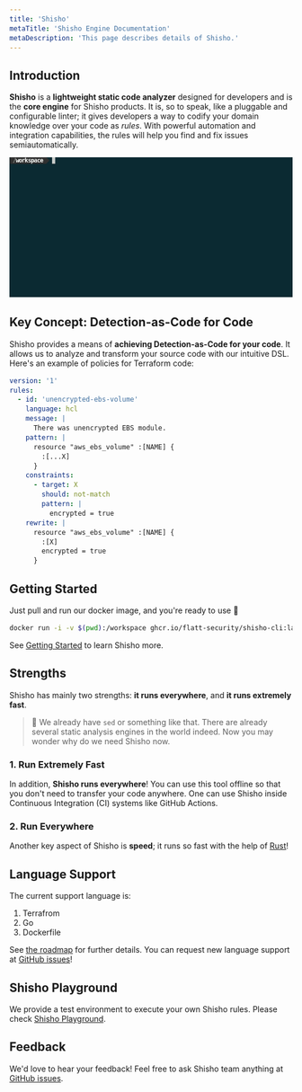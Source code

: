 ```yaml
---
title: 'Shisho'
metaTitle: 'Shisho Engine Documentation'
metaDescription: 'This page describes details of Shisho.'
---
```


## Introduction

**Shisho** is a **lightweight static code analyzer** designed for developers and is the **core engine** for Shisho products. It is, so to speak, like a pluggable and configurable linter; it gives developers a way to codify your domain knowledge over your code as *rules*. With powerful automation and integration capabilities, the rules will help you find and fix issues semiautomatically.

![demo](./images/shisho-demo.gif)

## Key Concept: Detection-as-Code for Code

Shisho provides a means of **achieving Detection-as-Code for your code**. It allows us to analyze and transform your source code with our intuitive DSL. Here's an example of policies for Terraform code:

```yaml
version: '1'
rules:
  - id: 'unencrypted-ebs-volume'
    language: hcl
    message: |
      There was unencrypted EBS module.
    pattern: |
      resource "aws_ebs_volume" :[NAME] {
        :[...X]
      }
    constraints:
      - target: X
        should: not-match
        pattern: |
          encrypted = true
    rewrite: |
      resource "aws_ebs_volume" :[NAME] {
        :[X]
        encrypted = true
      }
```

## Getting Started

Just pull and run our docker image, and you're ready to use 🎉

```sh
docker run -i -v $(pwd):/workspace ghcr.io/flatt-security/shisho-cli:latest
```

See [Getting Started](/shisho/getting-started) to learn Shisho more.

## Strengths

Shisho has mainly two strengths: **it runs everywhere**, and **it runs extremely fast**.

> 📝 We already have `sed` or something like that. There are already several static analysis engines in the world indeed. Now you may wonder why do we need Shisho now.

### 1. Run Extremely Fast

In addition, **Shisho runs everywhere**! You can use this tool offline so that you don't need to transfer your code anywhere. One can use Shisho inside Continuous Integration (CI) systems like GitHub Actions.

### 2. Run Everywhere

Another key aspect of Shisho is **speed**; it runs so fast with the help of [Rust](https://www.rust-lang.org)!

## Language Support

The current support language is:
1. Terrafrom
2. Go
3. Dockerfile

See [the roadmap](/roadmap) for further details. You can request new language support at [GitHub issues](https://github.com/flatt-security/shisho/issues)!

## Shisho Playground

We provide a test environment to execute your own Shisho rules. Please check [Shisho Playground](https://play.shisho.dev/).

## Feedback

We'd love to hear your feedback! Feel free to ask Shisho team anything at [GitHub issues](https://github.com/flatt-security/shisho/issues).
